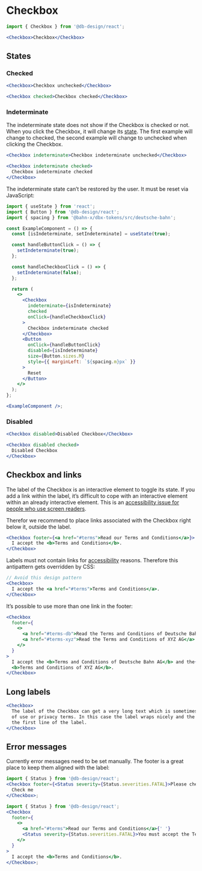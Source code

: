 # Checkbox

```js
import { Checkbox } from '@db-design/react';
```

```jsx
<Checkbox>Checkbox</Checkbox>
```

## States

### Checked

```jsx
<Checkbox>Checkbox unchecked</Checkbox>
```

```jsx
<Checkbox checked>Checkbox checked</Checkbox>
```

### Indeterminate

The indeterminate state does not show if the Checkbox is checked or not. When you click the Checkbox, it will change its [state](#states). The first example will change to checked, the second example will change to unchecked when clicking the Checkbox.

```jsx
<Checkbox indeterminate>Checkbox indeterminate unchecked</Checkbox>
```

```jsx
<Checkbox indeterminate checked>
  Checkbox indeterminate checked
</Checkbox>
```

The indeterminate state can’t be restored by the user. It must be reset via JavaScript:

```jsx
import { useState } from 'react';
import { Button } from '@db-design/react';
import { spacing } from '@bahn-x/dbx-tokens/src/deutsche-bahn';

const ExampleComponent = () => {
  const [isIndeterminate, setIndeterminate] = useState(true);

  const handleButtonClick = () => {
    setIndeterminate(true);
  };

  const handleCheckboxClick = () => {
    setIndeterminate(false);
  };

  return (
    <>
      <Checkbox
        indeterminate={isIndeterminate}
        checked
        onClick={handleCheckboxClick}
      >
        Checkbox indeterminate checked
      </Checkbox>
      <Button
        onClick={handleButtonClick}
        disabled={isIndeterminate}
        size={Button.sizes.M}
        style={{ marginLeft: `${spacing.m}px` }}
      >
        Reset
      </Button>
    </>
  );
};

<ExampleComponent />;
```

### Disabled

```jsx
<Checkbox disabled>Disabled Checkbox</Checkbox>
```

```jsx
<Checkbox disabled checked>
  Disabled Checkbox
</Checkbox>
```

## Checkbox and links

The label of the Checkbox is an interactive element to toggle its state. If you add a link within the label,
it’s difficult to cope with an interactive element within an already interactive element. This is an [accessibility issue
for people who use screen readers](https://developer.mozilla.org/en-US/docs/Web/HTML/Element/label#Accessibility_concerns).

Therefor we recommend to place links associated with the Checkbox right below it, outside the label.

```jsx
<Checkbox footer={<a href="#terms">Read our Terms and Conditions</a>}>
  I accept the <b>Terms and Conditions</b>.
</Checkbox>
```

Labels must not contain links for [accessibility](https://dpp.bahn-x.de/foundation/accessibility/screen-reader) reasons. Therefore this antipattern gets overridden by CSS:

```jsx
// Avoid this design pattern
<Checkbox>
  I accept the <a href="#terms">Terms and Conditions</a>.
</Checkbox>
```

It’s possible to use more than one link in the footer:

```jsx
<Checkbox
  footer={
    <>
      <a href="#terms-db">Read the Terms and Conditions of Deutsche Bahn AG</a>{' '}
      <a href="#terms-xyz">Read the Terms and Conditions of XYZ AG</a>
    </>
  }
>
  I accept the <b>Terms and Conditions of Deutsche Bahn AG</b> and the{' '}
  <b>Terms and Conditions of XYZ AG</b>.
</Checkbox>
```

## Long labels

```jsx
<Checkbox>
  The label of the Checkbox can get a very long text which is sometimes needed for accepting terms
  of use or privacy terms. In this case the label wraps nicely and the checkbox stays aligned with
  the first line of the label.
</Checkbox>
```

## Error messages

Currently error messages need to be set manually. The footer is a great place to keep them aligned
with the label:

```jsx
import { Status } from '@db-design/react';
<Checkbox footer={<Status severity={Status.severities.FATAL}>Please check this checkbox</Status>}>
  Check me
</Checkbox>;
```

```jsx
import { Status } from '@db-design/react';
<Checkbox
  footer={
    <>
      <a href="#terms">Read our Terms and Conditions</a>{' '}
      <Status severity={Status.severities.FATAL}>You must accept the Terms and Conditions</Status>
    </>
  }
>
  I accept the <b>Terms and Conditions</b>.
</Checkbox>;
```
